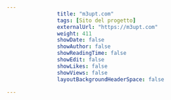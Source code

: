 ---
                title: "m3upt.com"
                tags: [Sito del progetto]
                externalUrl: "https://m3upt.com"
                weight: 411
                showDate: false
                showAuthor: false
                showReadingTime: false
                showEdit: false
                showLikes: false
                showViews: false
                layoutBackgroundHeaderSpace: false
                ---

